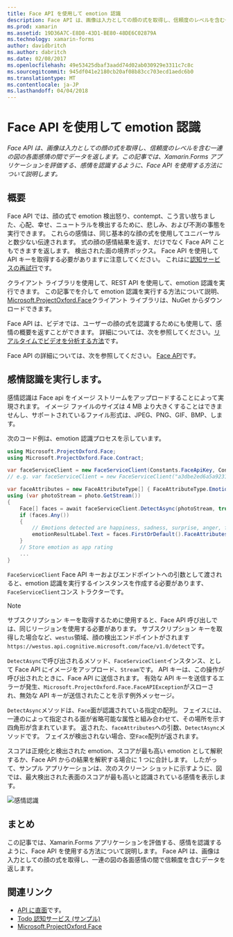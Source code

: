 ```yaml
---
title: Face API を使用して emotion 認識
description: Face API は、画像は入力としての顔の式を取得し、信頼度のレベルを含む一連の図の各面感情の間でデータを返します。 この記事では、Xamarin.Forms アプリケーションを評価する、感情を認識するように、Face API を使用する方法について説明します。
ms.prod: xamarin
ms.assetid: 19D36A7C-E8D8-43D1-BE80-48DE6C02879A
ms.technology: xamarin-forms
author: davidbritch
ms.author: dabritch
ms.date: 02/08/2017
ms.openlocfilehash: 49e53425dbaf3aadd74d02ab030929e3311c7c8c
ms.sourcegitcommit: 945df041e2180cb20af08b83cc703ecd1aedc6b0
ms.translationtype: MT
ms.contentlocale: ja-JP
ms.lasthandoff: 04/04/2018
---
```

# <a name="emotion-recognition-using-the-face-api"></a>Face API を使用して emotion 認識

_Face API は、画像は入力としての顔の式を取得し、信頼度のレベルを含む一連の図の各面感情の間でデータを返します。この記事では、Xamarin.Forms アプリケーションを評価する、感情を認識するように、Face API を使用する方法について説明します。_

## <a name="overview"></a>概要

Face API では、顔の式で emotion 検出怒り、contempt、こう言い放ちました、心配、幸せ、ニュートラルを検出するために、悲しみ、および不測の事態を実行できます。 これらの感情は、同じ基本的な顔の式を使用してユニバーサルと数少ない伝達されます。 式の顔の感情結果を返す、だけでなく Face API こともできますを返します。 検出された面の境界ボックス。 Face API を使用して API キーを取得する必要がありますに注意してください。 これはに[認知サービスの再試行](https://azure.microsoft.com/try/cognitive-services/?api=face-api)です。

クライアント ライブラリを使用して、REST API を使用して、emotion 認識を実行できます。 この記事でを介して emotion 認識を実行する方法について説明、 [Microsoft.ProjectOxford.Face](https://www.nuget.org/packages/Microsoft.ProjectOxford.Face/)クライアント ライブラリは、NuGet からダウンロードできます。

Face API は、ビデオでは、ユーザーの顔の式を認識するためにも使用して、感情の概要を返すことができます。 詳細については、次を参照してください。[リアルタイムでビデオを分析する方法](/azure/cognitive-services/face/face-api-how-to-topics/howtoanalyzevideo_face/)です。

Face API の詳細については、次を参照してください。 [Face API](/azure/cognitive-services/face/overview/)です。

## <a name="performing-emotion-recognition"></a>感情認識を実行します。

感情認識は Face api をイメージ ストリームをアップロードすることによって実現されます。 イメージ ファイルのサイズは 4 MB より大きくすることはできませんし、サポートされているファイル形式は、JPEG、PNG、GIF、BMP、します。

次のコード例は、emotion 認識プロセスを示しています。

```csharp
using Microsoft.ProjectOxford.Face;
using Microsoft.ProjectOxford.Face.Contract;

var faceServiceClient = new FaceServiceClient(Constants.FaceApiKey, Constants.FaceEndpoint);
// e.g. var faceServiceClient = new FaceServiceClient("a3dbe2ed6a5a9231bb66f9a964d64a12", "https://westus.api.cognitive.microsoft.com/face/v1.0/detect");

var faceAttributes = new FaceAttributeType[] { FaceAttributeType.Emotion };
using (var photoStream = photo.GetStream())
{
    Face[] faces = await faceServiceClient.DetectAsync(photoStream, true, false, faceAttributes);
    if (faces.Any())
    {
        // Emotions detected are happiness, sadness, surprise, anger, fear, contempt, disgust, or neutral.
        emotionResultLabel.Text = faces.FirstOrDefault().FaceAttributes.Emotion.ToRankedList().FirstOrDefault().Key;
    }
    // Store emotion as app rating
    ...
}
```

`FaceServiceClient` Face API キーおよびエンドポイントへの引数として渡されると、emotion 認識を実行するインスタンスを作成する必要があります、`FaceServiceClient`コンス トラクターです。

> [!NOTE]
> サブスクリプション キーを取得するために使用すると、Face API 呼び出しでは、同じリージョンを使用する必要があります。 サブスクリプション キーを取得した場合など、`westus`領域、顔の検出エンドポイントがされます`https://westus.api.cognitive.microsoft.com/face/v1.0/detect`です。

`DetectAsync`で呼び出されるメソッド、`FaceServiceClient`インスタンス、として Face API にイメージをアップロード、`Stream`です。 API キーは、この操作が呼び出されたときに、Face API に送信されます。 有効な API キーを送信するエラーが発生、`Microsoft.ProjectOxford.Face.FaceAPIException`がスローされ、無効な API キーが送信されたことを示す例外メッセージ。

`DetectAsync`メソッドは、`Face`面が認識されている指定の配列。 フェイスには、一連のによって指定される面が省略可能な属性と組み合わせて、その場所を示す四角形が含まれています。 返された、`faceAttributes`への引数、`DetectAsync`メソッドです。 フェイスが検出されない場合、空`Face`配列が返されます。

スコアは正規化と検出された emotion、スコアが最も高い emotion として解釈するか、Face API からの結果を解釈する場合に 1 つに合計します。 したがって、サンプル アプリケーションは、次のスクリーン ショットに示すように、図では、最大検出された表面のスコアが最も高いと認識されている感情を表示します。

![](emotion-recognition-images/emotion-recognition.png "感情認識")

## <a name="summary"></a>まとめ

この記事では、Xamarin.Forms アプリケーションを評価する、感情を認識するように、Face API を使用する方法について説明します。 Face API は、画像は入力としての顔の式を取得し、一連の図の各面感情の間で信頼度を含むデータを返します。

## <a name="related-links"></a>関連リンク

- [API に直面](/azure/cognitive-services/face/overview/)です。
- [Todo 認知サービス (サンプル)](https://developer.xamarin.com/samples/xamarin-forms/WebServices/TodoCognitiveServices/)
- [Microsoft.ProjectOxford.Face](https://www.nuget.org/packages/Microsoft.ProjectOxford.Face/)
